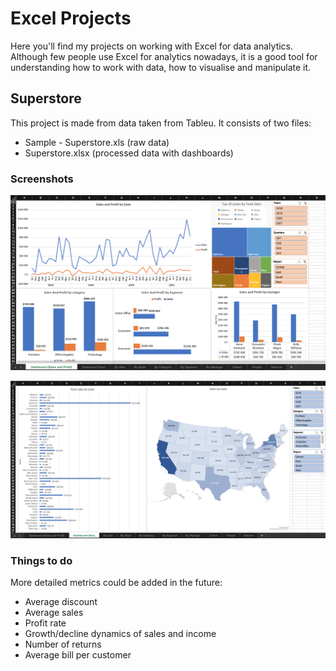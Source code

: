 # Excel Projects

Here you'll find my projects on working with Excel for data analytics. Although few people use Excel for analytics nowadays, it is a good tool for understanding how to work with data, how to visualise and manipulate it. 

## Superstore

This project is made from data taken from Tableu. It consists of two files: 
* Sample - Superstore.xls (raw data)
* Superstore.xlsx (processed data with dashboards)

### Screenshots
![alt text](Screenshots/Dashboard.png)

![alt text](<Screenshots/Dashboard Geo.png>)

### Things to do
More detailed metrics could be added in the future: 
* Average discount
* Average sales
* Profit rate
* Growth/decline dynamics of sales and income
* Number of returns
* Average bill per customer